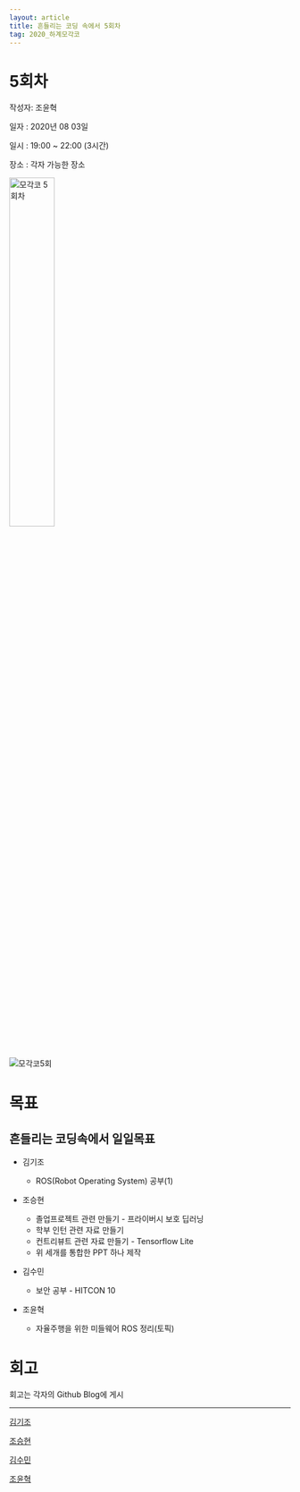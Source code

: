 ```yaml
---
layout: article
title: 흔들리는 코딩 속에서 5회차
tag: 2020_하계모각코
---
```


# 5회차
작성자: 조윤혁

일자 : 2020년 08 03일

일시 : 19:00 ~ 22:00 (3시간)

장소 : 각자 가능한 장소

<img width="40%" alt="모각코 5회차" src="https://user-images.githubusercontent.com/59010218/89708132-71cd3700-d9af-11ea-9abe-9cd0f81453c7.PNG">


![모각코5회](https://user-images.githubusercontent.com/59010218/89708184-c4a6ee80-d9af-11ea-945f-afd4d74d0482.jpg)

# 목표
## 흔들리는 코딩속에서 일일목표


* 김기조
  * ROS(Robot Operating System) 공부(1)

* 조승현
  * 졸업프로젝트 관련 만들기 - 프라이버시 보호 딥러닝
  * 학부 인턴 관련 자료 만들기
  * 컨트리뷰트 관련 자료 만들기 - Tensorflow Lite
  * 위 세개를 통합한 PPT 하나 제작

* 김수민
  * 보안 공부 - HITCON 10

* 조윤혁
  * 자율주행을 위한 미들웨어 ROS 정리(토픽)

# 회고
회고는 각자의 Github Blog에 게시

---

[김기조](https://k2j507.github.io/5th/)

[조승현](https://pmcsh04.github.io/2020%20하계%20모각코/fifth-mgc/)

[김수민](https://tnatna0801.github.io/2020/08/03/soomin-5th.html)

[조윤혁](https://joyunhyeok.github.io/JoWorld.github.io/blog/5일차-post/)
